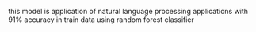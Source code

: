 this model is application of natural language processing applications 
with 91% accuracy in train data using random forest classifier
